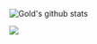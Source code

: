 
![Gold's github stats](https://github-readme-stats.vercel.app/api/?username=pnurep&count_private=true&show_icons=true&theme=tokyonight)

![](https://github-readme-stats.vercel.app/api/top-langs/?username=pnurep&count_private=true&show_icons=true&theme=tokyonight)

<!--
**pnurep/pnurep** is a ✨ _special_ ✨ repository because its `README.md` (this file) appears on your GitHub profile.

Here are some ideas to get you started:

- 🔭 I’m currently working on ...
- 🌱 I’m currently learning ...
- 👯 I’m looking to collaborate on ...
- 🤔 I’m looking for help with ...
- 💬 Ask me about ...
- 📫 How to reach me: ...
- 😄 Pronouns: ...
- ⚡ Fun fact: ...
-->
